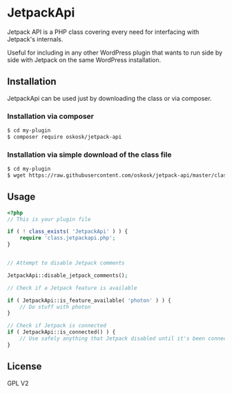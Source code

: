 # JetpackApi

Jetpack API is a PHP class covering every need for interfacing with Jetpack's internals.

Useful for including in any other WordPress plugin that wants to run side by side with Jetpack on the same WordPress installation.

## Installation

JetpackApi can be used just by downloading the class or via composer.

### Installation via composer

```sh
$ cd my-plugin
$ composer require oskosk/jetpack-api
```

### Installation via simple download of the class file

```sh
$ cd my-plugin
$ wget https://raw.githubusercontent.com/oskosk/jetpack-api/master/class-jetpackapi.php
```


## Usage

```php
<?php
// This is your plugin file

if ( ! class_exists( 'JetpackApi' ) ) {
	require 'class.jetpackapi.php';
}


// Attempt to disable Jetpack comments

JetpackApi::disable_jetpack_comments();

// Check if a Jetpack feature is available

if ( JetpackApi::is_feature_available( 'photon' ) ) {
	// Do stuff with photon
}

// Check if Jetpack is connected
if ( JetpackApi::is_connected() ) {
	// Use safely anything that Jetpack disabled until it's been connected
}
```


## License

GPL V2
